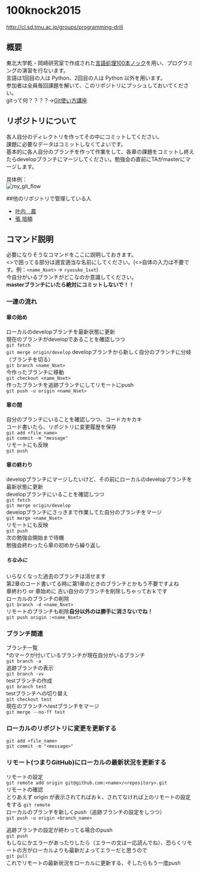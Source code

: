 # 100knock2015
http://cl.sd.tmu.ac.jp/groups/programming-drill

## 概要
東北大学乾・岡崎研究室で作成された[言語処理100本ノック][]を用い、プログラミングの演習を行ないます。  
言語は1回目の人は Python、2回目の人は Python 以外を用います。  
参加者は全員毎回課題を解いて、このリポジトリにプッシュしておいてください。  
gitって何？？？？→[Git使い方講座][]  

[言語処理100本ノック]: http://www.cl.ecei.tohoku.ac.jp/nlp100/
[Git使い方講座]: http://ace12358.tumblr.com/post/116453885344/git-for

## リポジトリについて
各人自分のディレクトリを作ってその中にコミットしてください。  
課題に必要なデータはコミットしなくてよいです。  
基本的に各人自分のブランチを作って作業をして、各章の課題をコミットし終えたらdevelopブランチにマージしてください。勉強会の直前にTAがmasterにマージします。  

具体例：  
![my_git_flow](https://github.com/tmu-nlp/100knock2015/blob/master/img/my_git_flow.png)

##他のリポジトリで管理している人
* [叶内　晨](https://github.com/shin-kanouchi/NLP100knock2015)
* [張 培楠](https://github.com/peinan/NLP100DrillExercises2015)

## コマンド説明
必要になりそうなコマンドをここに説明しておきます。  
<>で囲ってる部分は適宜適当な名前にしてください。(<>自体の入力は不要です。例：`<name_Nset>` -> `ryosuke_1set`)  
今自分がいるブランチがどこなのか意識してください。  
**masterブランチにいたら絶対にコミットしないで！！**  


### 一連の流れ  
#### 章の始め
ローカルのdevelopブランチを最新状態に更新  
現在のブランチがdevelopであることを確認しつつ  
`git fetch`  
`git merge origin/develop`
developブランチから新しく自分のブランチに分岐（ブランチを切る）  
`git branch <name_Nset>`  
今作ったブランチに移動  
`git checkout <name_Nset>`  
作ったブランチを追跡ブランチにしてリモートにpush  
`git push -u origin <name_Nset>`  

#### 章の間
自分のブランチにいることを確認しつつ、コードカキカキ  
コード書いたら、リポジトリに変更履歴を保存  
`git add <file_name>`  
`git commit -m "message"`  
リモートにも反映  
`git push`  

#### 章の終わり
developブランチにマージしたいけど、その前にローカルのdevelopブランチを最新状態に更新  
developブランチにいることを確認しつつ  
`git fetch`  
`git merge origin/develop`  
developブランチにさっきまで作業してた自分のブランチをマージ  
`git merge <name_Nset>`  
リモートにも反映  
`git push`  
次の勉強会開始まで待機  
勉強会終わったら章の初めから繰り返し  


##### ちなみに
いらなくなった過去のブランチは消せます  
第2章のコード書いてる時に第1章のときのブランチとかもう不要ですよね  
章終わり or 章始めに 古い自分のブランチを削除しちゃっておｋです  
ローカルのブランチの削除  
`git branch -d <name_Nset>`  
リモートのブランチも削除**自分以外のは勝手に消さないでね！**  
`git push origin :<name_Nset>`
  
  
### ブランチ関連
ブランチ一覧  
\*のマークが付いているブランチが現在自分がいるブランチ  
`git branch -a`    
追跡ブランチの表示  
`git branch -vv`  
testブランチの作成  
`git branch test`  
testブランチへの切り替え   
`git checkout test`  
現在のブランチへtestブランチをマージ  
`git merge --no-ff test`  



### ローカルのリポジトリに変更を更新する
`git add <file_name>`  
`git commit -m "<message>"`  


### リモート(つまりGitHub)にローカルの最新状況を更新する
リモートの設定  
`git remote add origin git@github.com:<name>/<repository>.git`  
リモートの確認  
とりあえず origin が表示されてればおｋ、されてなければ上のリモートの設定をする
`git remote`  
ローカルのブランチを新しくpush（追跡ブランチの設定をしつつ）  
`git push -u origin <branch_name>`  

追跡ブランチの設定が終わってる場合のpush  
`git push`  
もしなにかエラーがあったりしたら（エラーの文は一応読んでね）、恐らくリモートの方がローカルよりも最新だよってエラーだと思うので  
`git pull`  
これでリモートの最新状況をローカルに更新する、そしたらもう一度push  
